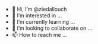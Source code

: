 - 👋 Hi, I’m @ziedallouch
- 👀 I’m interested in ...
- 🌱 I’m currently learning ...
- 💞️ I’m looking to collaborate on ...
- 📫 How to reach me ...

<!---
ziedallouch/ziedallouch is a ✨ special ✨ repository because its `README.md` (this file) appears on your GitHub profile.
You can click the Preview link to take a look at your changes.
--->
